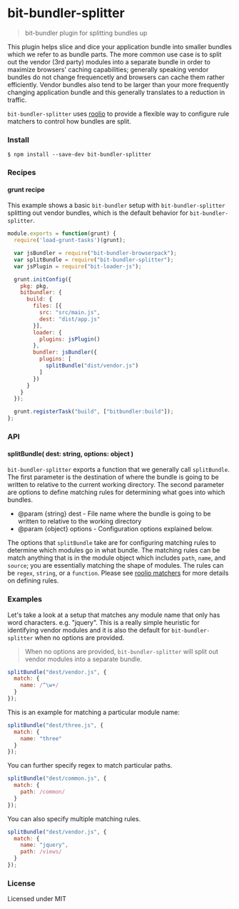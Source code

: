 # bit-bundler-splitter
> bit-bundler plugin for splitting bundles up

This plugin helps slice and dice your application bundle into smaller bundles which we refer to as bundle parts. The more common use case is to split out the vendor (3rd party) modules into a separate bundle in order to maximize browsers' caching capabilities; generally speaking vendor bundles do not change frequencetly and browsers can cache them rather efficiently. Vendor bundles also tend to be larger than your more frequently changing application bundle and this generally translates to a reduction in traffic.

`bit-bundler-splitter` uses [roolio](https://github.com/MiguelCastillo/roolio) to provide a flexible way to configure rule matchers to control how bundles are split.

### Install

```
$ npm install --save-dev bit-bundler-splitter
```

### Recipes

#### grunt recipe

This example shows a basic `bit-bundler` setup with `bit-bundler-splitter` splitting out vendor bundles, which is the default behavior for `bit-bundler-splitter`.

``` javascript
module.exports = function(grunt) {
  require('load-grunt-tasks')(grunt);

  var jsBundler = require("bit-bundler-browserpack");
  var splitBundle = require("bit-bundler-splitter");
  var jsPlugin = require("bit-loader-js");

  grunt.initConfig({
    pkg: pkg,
    bitbundler: {
      build: {
        files: [{
          src: "src/main.js",
          dest: "dist/app.js"
        }],
        loader: {
          plugins: jsPlugin()
        },
        bundler: jsBundler({
          plugins: [
            splitBundle("dist/vendor.js")
          ]
        })
      }
    }
  });

  grunt.registerTask("build", ["bitbundler:build"]);
};
```

### API

#### splitBundle( dest: string, options: object )

`bit-bundler-splitter` exports a function that we generally call `splitBundle`.  The first parameter is the destination of where the bundle is going to be written to relative to the current working directory.  The second parameter are options to define matching rules for determining what goes into which bundles.

- @param {string} dest - File name where the bundle is going to be written to relative to the working directory
- @param {object} options - Configuration options explained below.

The options that `splitBundle` take are for configuring matching rules to determine which modules go in what bundle. The matching rules can be match anything that is in the module object which includes `path`, `name`, and `source`; you are essentially matching the shape of modules. The rules can be `regex`, `string`, or a `function`.  Please see [roolio matchers](https://github.com/MiguelCastillo/roolio#matchers) for more details on defining rules.


### Examples
Let's take a look at a setup that matches any module name that only has word characters. e.g. "jquery". This is a really simple heuristic for identifying vendor modules and it is also the default for `bit-bundler-splitter` when no options are provided.

> When no options are provided, `bit-bundler-splitter` will split out vendor modules into a separate bundle.

``` javascript
splitBundle("dest/vendor.js", {
  match: {
    name: /^\w+/
  }
});
```

This is an example for matching a particular module name:

``` javascript
splitBundle("dest/three.js", {
  match: {
    name: "three"
  }
});
```

You can further specify regex to match particular paths.

``` javascript
splitBundle("dest/common.js", {
  match: {
    path: /common/
  }
});
```

You can also specify multiple matching rules.

``` javascript
splitBundle("dest/vendor.js", {
  match: {
    name: "jquery",
    path: /views/
  }
});
```


### License

Licensed under MIT